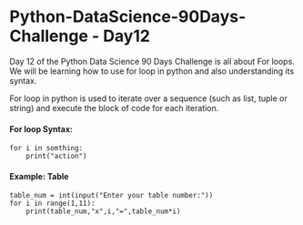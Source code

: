 # Python-DataScience-90Days-Challenge - Day12

Day 12 of the Python Data Science 90 Days Challenge is all about For loops.  We will be learning how to use for loop in python and also understanding its syntax.

For loop in python  is used to iterate over a sequence (such as list, tuple or string) and execute the block of code for each iteration. 


#### For loop Syntax: 
```
for i in somthing:
    print("action")
```
#### Example: Table 
```
table_num = int(input("Enter your table number:"))
for i in range(1,11):
    print(table_num,"x",i,"=",table_num*i)
```